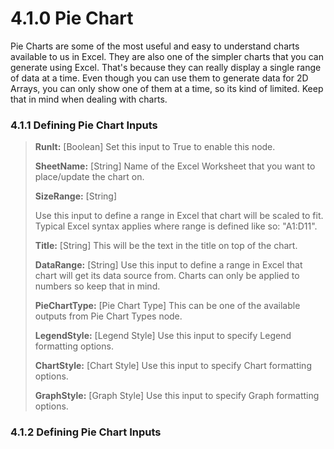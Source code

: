 # 4.1.0 Pie Chart

Pie Charts are some of the most useful and easy to understand charts available to us in Excel. They are also one of the simpler charts that you can generate using Excel. That's because they can really display a single range of data at a time. Even though you can use them to generate data for 2D Arrays, you can only show one of them at a time, so its kind of limited. Keep that in mind when dealing with charts.



### 4.1.1 Defining Pie Chart Inputs

<blockquote>

<p><b>RunIt:</b> [Boolean] Set this input to True to enable this node.</p>
<p><b>SheetName:</b> [String] Name of the Excel Worksheet that you want to place/update the chart on.</p>
<p><b>SizeRange:</b> [String] </p> Use this input to define a range in Excel that chart will be scaled to fit. Typical Excel syntax applies where range is defined like so: "A1:D11".
<p><b>Title:</b> [String]  This will be the text in the title on top of the chart.</p>
<p><b>DataRange:</b> [String] Use this input to define a range in Excel that chart will get its data source from. Charts can only be applied to numbers so keep that in mind.</p>
<p><b>PieChartType:</b> [Pie Chart Type] This can be one of the available outputs from Pie Chart Types node.</p>
<p><b>LegendStyle:</b> [Legend Style] Use this input to specify Legend formatting options.</p>
<p><b>ChartStyle:</b> [Chart Style]  Use this input to specify Chart formatting options.</p>
<p><b>GraphStyle:</b> [Graph Style]  Use this input to specify Graph formatting options.</p>
</blockquote>

### 4.1.2 Defining Pie Chart Inputs